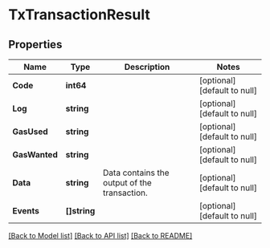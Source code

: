 # TxTransactionResult

## Properties
Name | Type | Description | Notes
------------ | ------------- | ------------- | -------------
**Code** | **int64** |  | [optional] [default to null]
**Log** | **string** |  | [optional] [default to null]
**GasUsed** | **string** |  | [optional] [default to null]
**GasWanted** | **string** |  | [optional] [default to null]
**Data** | **string** | Data contains the output of the transaction. | [optional] [default to null]
**Events** | **[]string** |  | [optional] [default to null]

[[Back to Model list]](../README.md#documentation-for-models) [[Back to API list]](../README.md#documentation-for-api-endpoints) [[Back to README]](../README.md)

